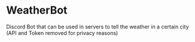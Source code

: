 # WeatherBot

Discord Bot that can be used in servers to tell the weather in a certain city (API and Token removed for privacy reasons)
